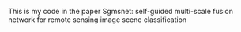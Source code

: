 This is my code in the paper Sgmsnet: self-guided multi-scale fusion network for remote sensing image scene classification
